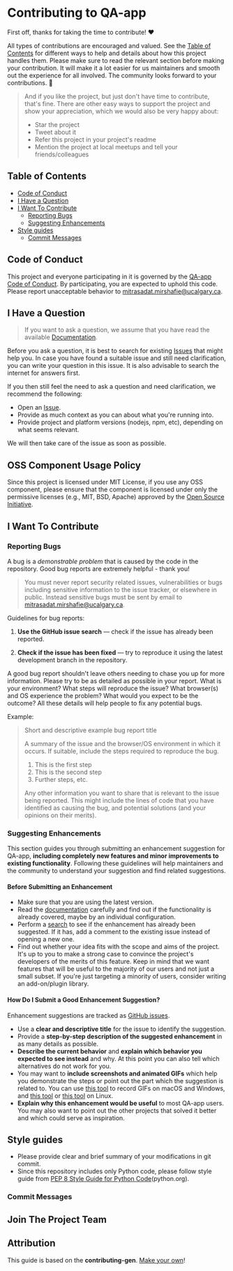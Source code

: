 <!-- omit in toc -->
# Contributing to QA-app

First off, thanks for taking the time to contribute! ❤️

All types of contributions are encouraged and valued. See the [Table of Contents](#table-of-contents) for different ways to help and details about how this project handles them. Please make sure to read the relevant section before making your contribution. It will make it a lot easier for us maintainers and smooth out the experience for all involved. The community looks forward to your contributions. 🎉

> And if you like the project, but just don't have time to contribute, that's fine. There are other easy ways to support the project and show your appreciation, which we would also be very happy about:
> - Star the project
> - Tweet about it
> - Refer this project in your project's readme
> - Mention the project at local meetups and tell your friends/colleagues

<!-- omit in toc -->
## Table of Contents

- [Code of Conduct](#code-of-conduct)
- [I Have a Question](#i-have-a-question)
- [I Want To Contribute](#i-want-to-contribute)
  - [Reporting Bugs](#reporting-bugs)
  - [Suggesting Enhancements](#suggesting-enhancements)
- [Style guides](#style-guides)
  - [Commit Messages](#commit-messages)


## Code of Conduct

This project and everyone participating in it is governed by the
[QA-app Code of Conduct](https://github.com/mitramir55/QA_appblob/master/CODE_OF_CONDUCT.md).
By participating, you are expected to uphold this code. Please report unacceptable behavior
to <mitrasadat.mirshafie@ucalgary.ca>.


## I Have a Question

> If you want to ask a question, we assume that you have read the available [Documentation](https://github.com/mitramir55/QA_app/blob/main/README.md).

Before you ask a question, it is best to search for existing [Issues](https://github.com/mitramir55/QA_app/issues) that might help you. In case you have found a suitable issue and still need clarification, you can write your question in this issue. It is also advisable to search the internet for answers first.

If you then still feel the need to ask a question and need clarification, we recommend the following:

- Open an [Issue](https://github.com/mitramir55/QA_app/issues/new).
- Provide as much context as you can about what you're running into.
- Provide project and platform versions (nodejs, npm, etc), depending on what seems relevant.

We will then take care of the issue as soon as possible.

<!--
You might want to create a separate issue tag for questions and include it in this description. People should then tag their issues accordingly.

Depending on how large the project is, you may want to outsource the questioning, e.g. to Stack Overflow or Gitter. You may add additional contact and information possibilities:
- IRC
- Slack
- Gitter
- Stack Overflow tag
- Blog
- FAQ
- Roadmap
- E-Mail List
- Forum
-->


## OSS Component Usage Policy
Since this project is licensed under MIT License, if you use any OSS component, 
please ensure that the component is licensed under only the permissive licenses
(e.g., MIT, BSD, Apache) approved by the [Open Source Initiative](https://opensource.org/licenses).



## I Want To Contribute

### Reporting Bugs

A bug is a _demonstrable problem_ that is caused by the code in the repository.
Good bug reports are extremely helpful - thank you!

> You must never report security related issues, vulnerabilities or bugs including sensitive information to the issue tracker, or elsewhere in public. Instead sensitive bugs must be sent by email to <mitrasadat.mirshafie@ucalgary.ca>.
<!-- You may add a PGP key to allow the messages to be sent encrypted as well. -->

Guidelines for bug reports:

1. **Use the GitHub issue search** &mdash; check if the issue has already been
   reported.

2. **Check if the issue has been fixed** &mdash; try to reproduce it using the
   latest development branch in the repository.


A good bug report shouldn't leave others needing to chase you up for more
information. Please try to be as detailed as possible in your report. What is
your environment? What steps will reproduce the issue? What browser(s) and OS
experience the problem? What would you expect to be the outcome? All these
details will help people to fix any potential bugs.

Example:

> Short and descriptive example bug report title
>
> A summary of the issue and the browser/OS environment in which it occurs. If
> suitable, include the steps required to reproduce the bug.
>
> 1. This is the first step
> 2. This is the second step
> 3. Further steps, etc.
>
>
> Any other information you want to share that is relevant to the issue being
> reported. This might include the lines of code that you have identified as
> causing the bug, and potential solutions (and your opinions on their
> merits).

### Suggesting Enhancements

This section guides you through submitting an enhancement suggestion for QA-app, **including completely new features and minor improvements to existing functionality**. Following these guidelines will help maintainers and the community to understand your suggestion and find related suggestions.

<!-- omit in toc -->
#### Before Submitting an Enhancement

- Make sure that you are using the latest version.
- Read the [documentation](https://github.com/mitramir55/QA_app/blob/main/README.md) carefully and find out if the functionality is already covered, maybe by an individual configuration.
- Perform a [search](https://github.com/mitramir55/QA_app/issues) to see if the enhancement has already been suggested. If it has, add a comment to the existing issue instead of opening a new one.
- Find out whether your idea fits with the scope and aims of the project. It's up to you to make a strong case to convince the project's developers of the merits of this feature. Keep in mind that we want features that will be useful to the majority of our users and not just a small subset. If you're just targeting a minority of users, consider writing an add-on/plugin library.

<!-- omit in toc -->
#### How Do I Submit a Good Enhancement Suggestion?

Enhancement suggestions are tracked as [GitHub issues](https://github.com/mitramir55/QA_app/issues).

- Use a **clear and descriptive title** for the issue to identify the suggestion.
- Provide a **step-by-step description of the suggested enhancement** in as many details as possible.
- **Describe the current behavior** and **explain which behavior you expected to see instead** and why. At this point you can also tell which alternatives do not work for you.
- You may want to **include screenshots and animated GIFs** which help you demonstrate the steps or point out the part which the suggestion is related to. You can use [this tool](https://www.cockos.com/licecap/) to record GIFs on macOS and Windows, and [this tool](https://github.com/colinkeenan/silentcast) or [this tool](https://github.com/GNOME/byzanz) on Linux. <!-- this should only be included if the project has a GUI -->
- **Explain why this enhancement would be useful** to most QA-app users. You may also want to point out the other projects that solved it better and which could serve as inspiration.


## Style guides
- Please provide clear and brief summary of your modifications in git commit.
- Since this repository includes only Python code, please follow style guide from 
[PEP 8 Style Guide for Python Code](https://peps.python.org/pep-0008/)(python.org).


### Commit Messages
<!-- TODO

-->

## Join The Project Team
<!-- TODO -->

<!-- omit in toc -->
## Attribution
This guide is based on the **contributing-gen**. [Make your own](https://github.com/bttger/contributing-gen)!
